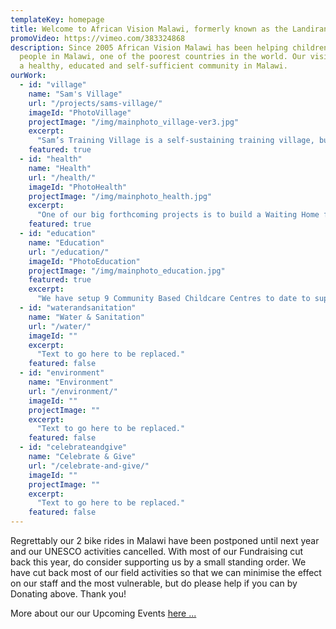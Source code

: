 ```yaml
---
templateKey: homepage
title: Welcome to African Vision Malawi, formerly known as the Landirani Trust
promoVideo: https://vimeo.com/383324868
description: Since 2005 African Vision Malawi has been helping children and vulnerable
  people in Malawi, one of the poorest countries in the world. Our vision is to see
  a healthy, educated and self-sufficient community in Malawi.
ourWork:
  - id: "village"
    name: "Sam's Village"
    url: "/projects/sams-village/"
    imageId: "PhotoVillage"
    projectImage: "/img/mainphoto_village-ver3.jpg"
    excerpt:
      "Sam’s Training Village is a self-sustaining training village, built on a 17-acre site. The construction phase is now almost complete and the objective is to support a move away from hand-outs and to create self-sufficient training programmes that can support thousands of local people. This will improve their lives in terms of creating employment, organic farming, orphan support, reforestation, HIV prevention and many other important areas."      
    featured: true
  - id: "health"
    name: "Health"
    url: "/health/"
    imageId: "PhotoHealth"
    projectImage: "/img/mainphoto_health.jpg"   
    excerpt:
      "One of our big forthcoming projects is to build a Waiting Home for new mothers at the Maternity Unit. This second stage will provide essential care for pre-term births - which are higher in Malawi than anywhere else in the world. The project will include nutritional permaculture gardens in front of the new wing, and education on good nutrition for new mothers."      
    featured: true	
  - id: "education"
    name: "Education"
    url: "/education/"
    imageId: "PhotoEducation"
    projectImage: "/img/mainphoto_education.jpg"  
    featured: true
    excerpt:
      "We have setup 9 Community Based Childcare Centres to date to support the under 5's and support pupils in Primary, Secondary and University/Further Edication."
  - id: "waterandsanitation"
    name: "Water & Sanitation"
    url: "/water/"
    imageId: ""    
    excerpt:
      "Text to go here to be replaced."
    featured: false  
  - id: "environment"
    name: "Environment"
    url: "/environment/"
    imageId: ""   
    projectImage: "" 
    excerpt:
      "Text to go here to be replaced."
    featured: false  
  - id: "celebrateandgive"
    name: "Celebrate & Give"
    url: "/celebrate-and-give/"
    imageId: ""
    projectImage: ""   
    excerpt:
      "Text to go here to be replaced."
    featured: false  
---
```


Regrettably our 2 bike rides in Malawi have been postponed until next year and our UNESCO activities cancelled. With most of our Fundraising cut back this year, do consider supporting us by a small standing order. We have cut back most of our field activities so that we can minimise the effect on our staff and the most vulnerable, but do please help if you can by Donating above. Thank you!

More about our our Upcoming Events [here ...](/events/ "View events")